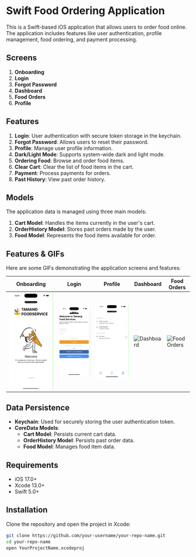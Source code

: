 # Swift Food Ordering Application

This is a Swift-based iOS application that allows users to order food online. The application includes features like user authentication, profile management, food ordering, and payment processing.

## Screens

1. **Onboarding**
2. **Login**
3. **Forgot Password**
4. **Dashboard**
5. **Food Orders**
6. **Profile**

## Features

1. **Login**: User authentication with secure token storage in the keychain.
2. **Forgot Password**: Allows users to reset their password.
3. **Profile**: Manage user profile information.
4. **Dark/Light Mode**: Supports system-wide dark and light mode.
5. **Ordering Food**: Browse and order food items.
6. **Clear Cart**: Clear the list of food items in the cart.
7. **Payment**: Process payments for orders.
8. **Past History**: View past order history.

## Models

The application data is managed using three main models:

1. **Cart Model**: Handles the items currently in the user's cart.
2. **OrderHistory Model**: Stores past orders made by the user.
3. **Food Model**: Represents the food items available for order.

## Features & GIFs

Here are some GIFs demonstrating the application screens and features:

| Onboarding | Login | Profile | Dashboard | Food Orders |
|------------|-------|-----------------|-----------|-------------|
| ![Onboarding](exercise4/Gif/onboarding.gif) | ![Login](exercise4/Gif/login.gif) | ![Forgot Password](exercise4/Gif/profile.gif) | ![Dashboard](exercise4/Gif/dashboard.gif) | ![Food Orders](exercise4/Gif/order.gif) |


## Data Persistence

- **Keychain**: Used for securely storing the user authentication token.
- **CoreData Models**:
  - **Cart Model**: Persists current cart data.
  - **OrderHistory Model**: Persists past order data.
  - **Food Model**: Manages food item data.

## Requirements

- iOS 17.0+
- Xcode 13.0+
- Swift 5.0+

## Installation

Clone the repository and open the project in Xcode:

```bash
git clone https://github.com/your-username/your-repo-name.git
cd your-repo-name
open YourProjectName.xcodeproj
